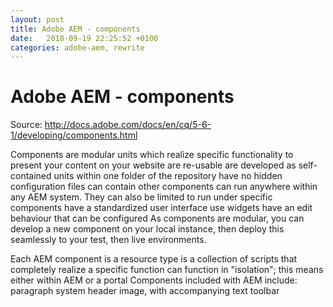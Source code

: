 ```yaml
---
layout: post
title: Adobe AEM - components
date:   2018-09-19 22:25:52 +0100
categories: adobe-aem, rewrite
---
```

Adobe AEM - components
=======================
Source:
http://docs.adobe.com/docs/en/cq/5-6-1/developing/components.html

Components are modular units which realize specific functionality to present your
content on your website are re-usable are developed as self-contained
units within one folder of the repository have no hidden configuration
files can contain other components can run anywhere within any AEM
system. They can also be limited to run under specific components have a
standardized user interface use widgets have an edit behaviour that can
be configured As components are modular, you can develop a new component
on your local instance, then deploy this seamlessly to your test, then
live environments.

Each AEM component is a resource type is a collection of scripts that completely realize a
specific function can function in \"isolation\"; this means either
within AEM or a portal Components included with AEM include: paragraph
system header image, with accompanying text toolbar
